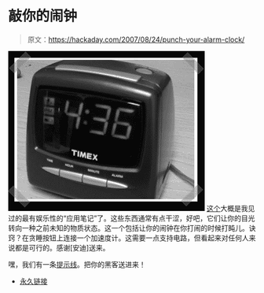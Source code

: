 # 敲你的闹钟

> 原文：<https://hackaday.com/2007/08/24/punch-your-alarm-clock/>

![](img/dc7433550b7bd57996279b5ce96a881a.png)
[这个](http://www.dimensionengineering.com/appnotes/alarmclock/alarmclock.htm)大概是我见过的最有娱乐性的“应用笔记”了。这些东西通常有点干涩，好吧，它们让你的目光转向一种之前未知的物质状态。这一个包括让你的闹钟在你打闹的时候打盹儿。诀窍？在贪睡按钮上连接一个加速度计。这需要一点支持电路，但看起来对任何人来说都是可行的。感谢[安迪]送来。

嘿，我们有一条[提示线](http://hackaday.com/tips)。把你的黑客送进来！

*   [永久链接](http://www.dimensionengineering.com/appnotes/alarmclock/alarmclock.htm)